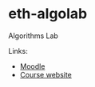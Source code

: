 # eth-algolab
Algorithms Lab

Links:
* [Moodle](https://moodle-app2.let.ethz.ch/course/view.php?id=1614)
* [Course website](http://www.cadmo.ethz.ch/education/lectures/HS15/algolab/)
